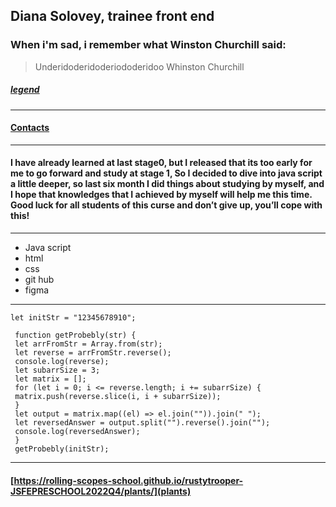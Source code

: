 ## Diana Solovey, trainee front end

### When i'm sad, i remember what Winston Churchill said:

> Underidoderidoderiododeridoo
> Whinston Churchill

##### [legend](https://www.youtube.com/watch?v=RpwMZxM99uY)

---

#### [Contacts](diansolo40@gmail.com)

---

#### I have already learned at last stage0, but I released that its too early for me to go forward and study at stage 1, So I decided to dive into java script a little deeper, so last six month I did things about studying by myself, and I hope that knowledges that I achieved by myself will help me this time. Good luck for all students of this curse and don’t give up, you’ll cope with this!

---

- Java script
- html
- css
- git hub
- figma

---

```
let initStr = "12345678910";

 function getProbebly(str) {
 let arrFromStr = Array.from(str);
 let reverse = arrFromStr.reverse();
 console.log(reverse);
 let subarrSize = 3;
 let matrix = [];
 for (let i = 0; i <= reverse.length; i += subarrSize) {
 matrix.push(reverse.slice(i, i + subarrSize));
 }
 let output = matrix.map((el) => el.join("")).join(" ");
 let reversedAnswer = output.split("").reverse().join("");
 console.log(reversedAnswer);
 }
 getProbebly(initStr);

```

---

#### [https://rolling-scopes-school.github.io/rustytrooper-JSFEPRESCHOOL2022Q4/plants/](plants)
